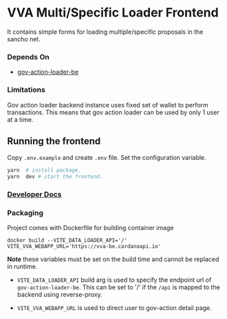 # VVA Multi/Specific Loader Frontend

It contains simple forms for loading multiple/specific proposals in the sancho net.

### Depends On

- [gov-action-loader-be](../gov-action-loader-be/)

### Limitations
Gov action loader backend instance uses fixed set of wallet to perform transactions. This means that gov action loader can be used by only 1 user at a time.

## Running the frontend

Copy `.env.example` and create `.env` file. Set the configuration variable.

```bash
yarn  # install package.
yarn  dev # start the frontend.
```
### [Developer Docs](./DEVELOPER.md)


### Packaging

Project comes with Dockerfile for building container image

```
docker build --VITE_DATA_LOADER_API='/' VITE_VVA_WEBAPP_URL='https://vva-be.cardanoapi.io'
```

**Note** these variables must be set on the build time and cannot be replaced in runtime.

-  `VITE_DATA_LOADER_API` build arg is used to specify the endpoint  url of `gov-action-loader-be`. This can be set to '/' if the `/api` is mapped to the backend using reverse-proxy.

-  `VITE_VVA_WEBAPP_URL` is used to direct user to gov-action detail page.
